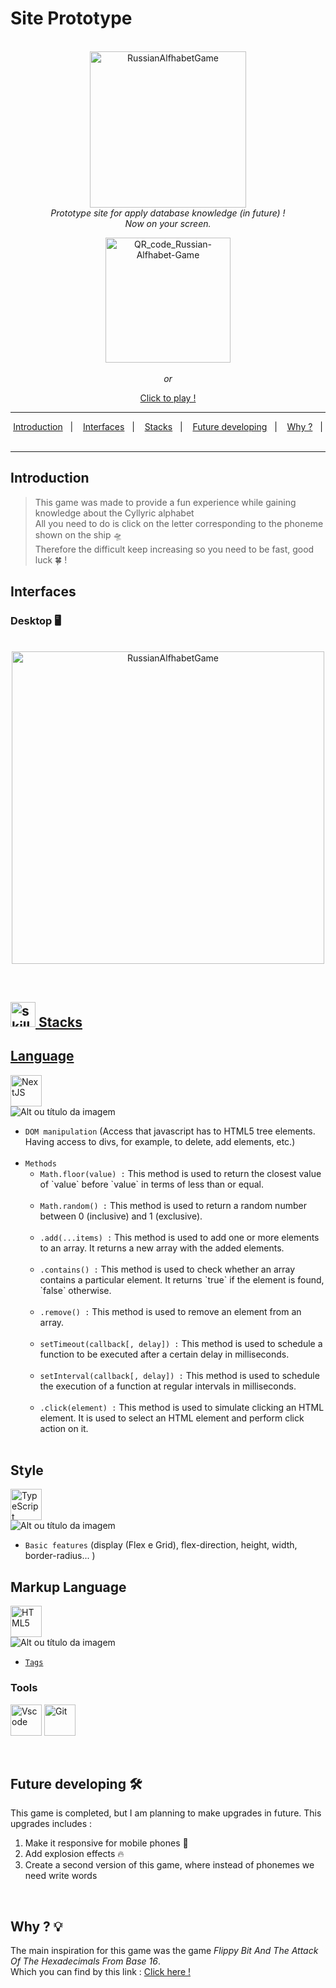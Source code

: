 # Site Prototype

<p align="center">
   <br>
   <img  height="250" alt="RussianAlfhabetGame" title="RussianAlfhabetGame" src="https://github.com/MiguelIlekSantos/russian-alphabet-game/assets/138301252/e5df9ece-87a6-4da5-a436-c94341742159" />
   <br>
   <i>
        Prototype site for apply database knowledge (in future) !
       <br>
       Now on your screen. 
   </i>
   <br>
   <p align="center"> 
      <img  height="200" alt="QR_code_Russian-Alfhabet-Game" title="QR_code_Russian-Alfhabet-Game" src="https://github.com/MiguelIlekSantos/russian-alphabet-game/assets/138301252/402f4ab0-e66f-4c04-807b-d66c3ac20668" />
      <br>
      <br>
   <i>
      or
   </i>
   
   <p align="center" dir="auto">
      <a href="https://miguelileksantos.github.io/russian-alphabet-game/">Click to play !<a/>
   </p>
   </p>
   
</p>

***

<p align="center" dir="auto">
   <a href="https://github.com/MiguelIlekSantos/russian-alphabet-game/edit/main/README.md#introduction">Introduction</a>&nbsp;&nbsp;&nbsp;|&nbsp;&nbsp;&nbsp;
   <a href="https://github.com/MiguelIlekSantos/russian-alphabet-game/edit/main/README.md#interfaces"> Interfaces</a>&nbsp;&nbsp;&nbsp;|&nbsp;&nbsp;&nbsp;
   <a href="https://github.com/MiguelIlekSantos/russian-alphabet-game/edit/main/README.md#stacks"> Stacks</a>&nbsp;&nbsp;&nbsp;|&nbsp;&nbsp;&nbsp;
   <a href="https://github.com/MiguelIlekSantos/russian-alphabet-game/edit/main/README.md#future-developing">Future developing</a>&nbsp;&nbsp;&nbsp;|&nbsp;&nbsp;&nbsp;
   <a href="https://github.com/MiguelIlekSantos/russian-alphabet-game/edit/main/README.md#why--bulb">Why ?</a>&nbsp;&nbsp;&nbsp;|&nbsp;&nbsp;&nbsp;
</p>
 
***

## Introduction

> This game was made to provide a fun experience while gaining knowledge about the Cyllyric alphabet <br>
> All you need to do is click on the letter corresponding to the phoneme shown on the ship 🛸<br>
> Therefore the difficult keep increasing so you need to be fast, good luck :four_leaf_clover: ! 

## Interfaces

### Desktop :desktop_computer:
<p align="center">
   <br>
   <img  height="500" alt="RussianAlfhabetGame" title="RussianAlfhabetGame" src="https://github.com/MiguelIlekSantos/russian-alphabet-game/assets/138301252/e5df9ece-87a6-4da5-a436-c94341742159" />
   <br>
</p>

<br>

<div dir="auto">
<h2 tabindex="-1" id="user-content--stacks-" dir="auto"><a class="heading-link" href="#-stacks-"><img alt="skills" width="40" height="40" src="https://user-images.githubusercontent.com/59892368/197614534-e12fb94a-b5cf-44ff-8d57-debad7299b0b.png" style="max-width: 100%;"> Stacks</h2>
    
## Language

<p dir="auto"><a href="https://www.typescriptlang.org/" rel="nofollow"> 
   <a href="https://developer.mozilla.org/pt-BR/docs/Web/JavaScript" rel="nofollow"><img alt="NextJS" width="50" height="50" src="https://camo.githubusercontent.com/6487cfe968d9e145c64087ba0095dfd6b8349167b6a1473395a2e88924d6729d/68747470733a2f2f6769746875622d70726f64756374696f6e2d757365722d61737365742d3632313064662e73332e616d617a6f6e6177732e636f6d2f35393839323336382f3235373330383837392d30616138653033322d343837372d343131642d383465342d6135616137346639323463622e737667" data-canonical-src="https://github-production-user-asset-6210df.s3.amazonaws.com/59892368/257308879-0aa8e032-4877-411d-84e4-a5aa74f924cb.svg" style="max-width: 100%;"></a>
   <br>
   <img src="https://camo.githubusercontent.com/6a75b351a5fb2e6252687525381c47674a6edcaf514d006fe1d66a7798789105/68747470733a2f2f696d672e736869656c64732e696f2f62616467652f2d4a6176617363726970742d2f3f6c6f676f3d54797065536372697074266c6f676f436f6c6f723d776869746526636f6c6f723d79656c6c6f77" alt="Alt ou título da imagem" data-canonical-src="https://img.shields.io/badge/-Javascript-/?logo=TypeScript&amp;logoColor=white&amp;color=yellow" style="max-width: 100%;"></a></p>
<ul dir="auto">
   <li><code>DOM manipulation</code> (Access that javascript has to HTML5 tree elements. Having access to divs, for example, to delete, add elements, etc.)</li>
   <br>
   <li><code>Methods</code>
      <ul dir="auto">
         <li><code>Math.floor(value) :</code> This method is used to return the closest value of `value` before `value` in terms of less than or equal.</li> <br>
         <li><code>Math.random() :</code> This method is used to return a random number between 0 (inclusive) and 1 (exclusive). </li> <br>
         <li><code>.add(...items) :</code> This method is used to add one or more elements to an array. It returns a new array with the added elements.</li> <br>
         <li><code>.contains() :</code> This method is used to check whether an array contains a particular element. It returns `true` if the element is found, `false` otherwise.</li> <br>
         <li><code>.remove() :</code> This method is used to remove an element from an array.</li> <br>
         <li><code>setTimeout(callback[, delay]) :</code> This method is used to schedule a function to be executed after a certain delay in milliseconds.</li> <br>
         <li><code>setInterval(callback[, delay]) :</code> This method is used to schedule the execution of a function at regular intervals in milliseconds.</li> <br>
         <li><code>.click(element) :</code> This method is used to simulate clicking an HTML element. It is used to select an HTML element and perform click action on it.</li> <br>
      </ul>
   </li>
</ul>

## Style

<p dir="auto"><a href="https://developer.mozilla.org/pt-BR/docs/Web/CSS" rel="nofollow"> 
      <a href="https://developer.mozilla.org/pt-BR/docs/Web/CSS" rel="nofollow"><img alt="TypeScript" width="50" height="50" 
src="https://camo.githubusercontent.com/92dc8e4a52f9b517fc80f4c8886065e441fe514003eedd2cee34f9b63362aec8/68747470733a2f2f6769746875622d70726f64756374696f6e2d757365722d61737365742d3632313064662e73332e616d617a6f6e6177732e636f6d2f35393839323336382f3235373330383735392d38336232376461312d643935632d346530392d393833362d3639366334363665333539372e737667" data-canonical-src="https://github-production-user-asset-6210df.s3.amazonaws.com/59892368/257308759-83b27da1-d95c-4e09-9836-696c466e3597.svg" style="max-width: 100%;"></a>
   <br>
   <img src="https://camo.githubusercontent.com/b925d0ba86bf1994b7609038f2fe12745793463aa59db8543f6efca85dfcecf9/68747470733a2f2f696d672e736869656c64732e696f2f62616467652f2d435353332d2f3f6c6f676f3d43535333266c6f676f436f6c6f723d776869746526636f6c6f723d626c7565" alt="Alt ou título da imagem" data-canonical-src="https://img.shields.io/badge/-CSS3-/?logo=CSS3&amp;logoColor=white&amp;color=blue" style="max-width: 100%;"></a></p>
<ul dir="auto">
   
<li><code>Basic features</code> (display (Flex e Grid), flex-direction, height, width, border-radius... )</li>
</ul>

## Markup Language


<p dir="auto"><a href="https://nextjs.org" rel="nofollow"> 
   <a href="https://developer.mozilla.org/pt-BR/docs/Web/HTML" rel="nofollow"><img alt="HTML5" width="50" height="50" src="https://user-images.githubusercontent.com/59892368/222955162-5b69600b-8953-45bd-9144-56fb3491d54e.svg" style="max-width: 100%;"></a>
   <br>
   <img src="https://camo.githubusercontent.com/1580f1a2f213addd7a1a3f138b1d5aef708322700c6966fb71d260a935151d51/68747470733a2f2f696d672e736869656c64732e696f2f62616467652f2d48544d4c352d2f3f6c6f676f3d48544d4c35266c6f676f436f6c6f723d776869746526636f6c6f723d6f72616e6765" alt="Alt ou título da imagem" data-canonical-src="https://img.shields.io/badge/-HTML5-/?logo=HTML5&amp;logoColor=white&amp;color=orange" style="max-width: 100%;"></a></p>
<ul dir="auto">
   
   
<li><a href="https://chakra-ui.com/docs/styled-system/style-props" rel="nofollow"><code>Tags</code></a></li>
</ul>

### Tools

<p dir="auto"><a href="https://code.visualstudio.com/" rel="nofollow"><img alt="Vscode" width="50" height="50" src="https://user-images.githubusercontent.com/59892368/223381414-d3066c8b-c3ee-4fae-943d-481857e88000.svg" style="max-width: 100%;"></a>
<a href="https://git-scm.com/" rel="nofollow"><img alt="Git" width="50" height="50" src="https://github.com/MiguelIlekSantos/russian-alphabet-game/assets/138301252/9652960c-8fb4-42e2-a9b6-c587fe9f7a15" style="max-width: 100%;"></a></p>

<br>

## Future developing :hammer_and_wrench:

This game is completed, but I am planning to make upgrades in future. This upgrades includes : 

1. Make it responsive for mobile phones :iphone:
2. Add explosion effects :fire:
3. Create a second version of this game, where instead of phonemes we need write words

<br>

## Why ? :bulb:

The main inspiration for this game was the game _Flippy Bit And The Attack Of The Hexadecimals From Base 16_.
<br>
Which you can find by this link : [Click here !](https://flippybitandtheattackofthehexadecimalsfrombase16.com)

